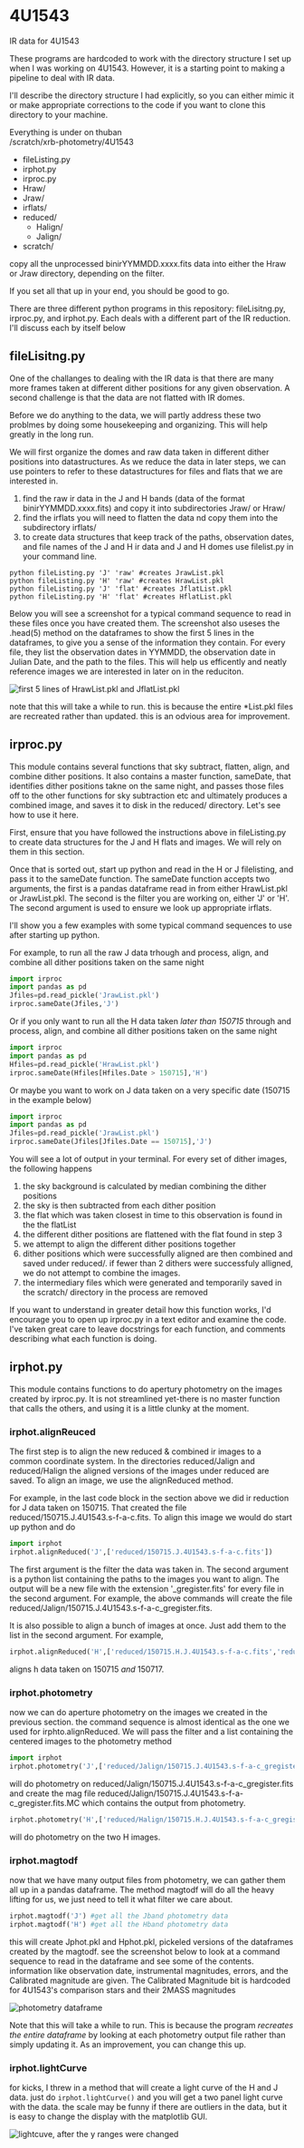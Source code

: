 # 4U1543
IR data for 4U1543

These programs are hardcoded to work with the directory structure I set up when I was working on 4U1543. However, it is a starting point to making a pipeline to deal with IR data. 

I'll describe the directory structure I had explicitly, so you can either mimic it or make appropriate corrections to the code if you want to clone this directory to your machine.

Everything is under on thuban  
/scratch/xrb-photometry/4U1543  
* fileListing.py  
* irphot.py  
* irproc.py  
* Hraw/  
* Jraw/  
* irflats/  
* reduced/  
   * Halign/  
   * Jalign/  
* scratch/  

copy all the unprocessed binirYYMMDD.xxxx.fits data into either the Hraw or Jraw directory, depending on the filter.

If you set all that up in your end, you should be good to go.

There are three different python programs in this repository: fileLisitng.py, irproc.py, and irphot.py. Each deals with a different part of the IR reduction. I'll discuss each by itself below

## fileLisitng.py

One of the challanges to dealing with the IR data is that there are many more frames taken at different dither positions for any given observation. A second challenge is that the data are not flatted with IR domes. 

Before we do anything to the data, we will partly address these two problmes by doing some housekeeping and organizing. This will help greatly in the long run.

We will first organize the domes and raw data taken in different dither positions into datastructures. As we reduce the data in later steps, we can use pointers to refer to these datastructures for files and flats that we are interested in.

1. find the raw ir data in the J and H bands (data of the format binirYYMMDD.xxxx.fits) and copy it into subdirectories Jraw/ or Hraw/
2. find the irflats you will need to flatten the data nd copy them into the subdirectory irflats/
3. to create data structures that keep track of the paths, observation dates, and file names of the J and H ir data and J and H domes use filelist.py in your command line.
```shell
python fileListing.py 'J' 'raw' #creates JrawList.pkl
python fileListing.py 'H' 'raw' #creates HrawList.pkl
python fileListing.py 'J' 'flat' #creates JflatList.pkl
python fileListing.py 'H' 'flat' #creates HflatList.pkl
```

Below you will see a screenshot for a typical command sequence to read in these files once you have created them. The screenshot also useses the .head(5) method on the dataframes to show the first 5 lines in the dataframes, to give you a sense of the information they contain. For every file, they list the observation dates in YYMMDD, the observation date in Julian Date, and the path to the files. This will help us efficently and neatly reference images we are interested in later on in the reduciton.

![first 5 lines of HrawList.pkl and JflatList.pkl](https://github.com/ih64/4U1543/blob/master/tutorial_images/flatpkl_and_filespkl.png)

note that this will take a while to run. this is because the entire *List.pkl files are recreated rather than updated. this is an odvious area for improvement.

## irproc.py

This module contains several functions that sky subtract, flatten, align, and combine dither positions. It also contains a master function, sameDate, that identifies dither positions takne on the same night, and passes those files off to the other functions for sky subtraction etc and ultimately produces a combined image, and saves it to disk in the reduced/ directory. Let's see how to use it here.

First, ensure that you have followed the instructions above in fileListing.py to create data structures for the J and H flats and images. We will rely on them in this section.

Once that is sorted out, start up python and read in the H or J filelisting, and pass it to the sameDate function. The sameDate function accepts two arguments, the first is a pandas dataframe read in from either HrawList.pkl or JrawList.pkl. The second is the filter you are working on, either 'J' or 'H'. The second argument is used to ensure we look up appropriate irflats. 

I'll show you a few examples with some typical command sequences to use after starting up python. 

For example, to run all the raw J data trhough and process, align, and combine all dither positions taken on the same night
```python
import irproc
import pandas as pd
Jfiles=pd.read_pickle('JrawList.pkl')
irproc.sameDate(Jfiles,'J')
```

Or if you only want to run all the H data taken *later than 150715* through and process, align, and combine all dither positions taken on the same night

```python
import irproc
import pandas as pd
Hfiles=pd.read_pickle('HrawList.pkl')
irproc.sameDate(Hfiles[Hfiles.Date > 150715],'H')
```

Or maybe you want to work on J data taken on a very specific date (150715 in the example below)
```python
import irproc
import pandas as pd
Jfiles=pd.read_pickle('JrawList.pkl')
irproc.sameDate(Jfiles[Jfiles.Date == 150715],'J')
```

You will see a lot of output in your terminal. For every set of dither images, the following happens

1. the sky background is calculated by median combining the dither positions
2. the sky is then subtracted from each dither position
3. the flat which was taken closest in time to this observation is found in the the flatList
4. the different dither positions are flattened with the flat found in step 3
5. we attempt to align the different dither positions together
6. dither positions which were successfully aligned are then combined and saved under reduced/. if fewer than 2 dithers were successfuly alligned, we do not attempt to combine the images.
7. the intermediary files which were generated and temporarily saved in the scratch/ directory in the process are removed

If you want to understand in greater detail how this function works, I'd encourage you to open up irproc.py in a text editor and examine the code. I've taken great care to leave docstrings for each function, and comments describing what each function is doing.

## irphot.py

This module contains functions to do apertury photometry on the images created by irproc.py. It is not streamlined yet-there is no master function that calls the others, and using it is a little clunky at the moment. 

### irphot.alignReuced

The first step is to align the new reduced & combined ir images to a common coordinate system. In the directories reduced/Jalign and reduced/Halign the aligned versions of the images under reduced are saved. To align an image, we use the alignReduced method.

For example, in the last code block in the section above we did ir reduction for J data taken on 150715. That created the file reduced/150715.J.4U1543.s-f-a-c.fits. To align this image we would do start up python and do
```python
import irphot
irphot.alignReduced('J',['reduced/150715.J.4U1543.s-f-a-c.fits'])
```

The first argument is the filter the data was taken in. The second argument is a python list containing the paths to the images you want to align. The output will be a new file with the extension '_gregister.fits' for every file in the second argument. For example, the above commands will create the file reduced/Jalign/150715.J.4U1543.s-f-a-c_gregister.fits.

It is also possible to align a bunch of images at once. Just add them to the list in the second argument. For example, 
```python
irphot.alignReduced('H',['reduced/150715.H.J.4U1543.s-f-a-c.fits','reduced/150717.H.4U1543.s-f-a-c.fits'])
```
aligns h data taken on 150715 *and* 150717.

### irphot.photometry

now we can do aperture photometry on the images we created in the previous section. the command sequence is almost identical as the one we used for irphto.alignReduced. We will pass the filter and a list containing the centered images to the photometry method

```python
import irphot
irphot.photometry('J',['reduced/Jalign/150715.J.4U1543.s-f-a-c_gregister.fits'])
```

will do photometry on reduced/Jalign/150715.J.4U1543.s-f-a-c_gregister.fits and create the mag file reduced/Jalign/150715.J.4U1543.s-f-a-c_gregister.fits.MC which contains the output from photometry.

```python
irphot.photometry('H',['reduced/Halign/150715.H.J.4U1543.s-f-a-c_gregister.fits','reduced/Halign/150717.H.4U1543.s-f-a-c_gregister.fits'])
```

will do photometry on the two H images.

### irphot.magtodf

now that we have many output files from photometry, we can gather them all up in a pandas dataframe. The method magtodf will do all the heavy lifting for us, we just need to tell it what filter we care about.

```python
irphot.magtodf('J') #get all the Jband photometry data
irphot.magtodf('H') #get all the Hband photometry data
```

this will create Jphot.pkl and Hphot.pkl, pickeled versions of the dataframes created by the magtodf. see the screenshot below to look at a command sequence to read in the dataframe and see some of the contents. information like observation date, instrumental magnitudes, errors, and the Calibrated magnitude are given. The Calibrated Magnitude bit is hardcoded for 4U1543's comparison stars and their 2MASS magnitudes

![photometry dataframe](https://github.com/ih64/4U1543/blob/master/tutorial_images/photdf.png)

Note that this will take a while to run. This is because the program *recreates the entire dataframe* by looking at each photometry output file rather than simply updating it. As an improvement, you can change this up.

### irphot.lightCurve

for kicks, I threw in a method that will create a light curve of the H and J data. just do `irphot.lightCurve()` and you will get a two panel light curve with the data. the scale may be funny if there are outliers in the data, but it is easy to change the display with the matplotlib GUI.

![lightcuve, after the y ranges were changed](https://github.com/ih64/4U1543/blob/master/tutorial_images/lightcurve.png)
